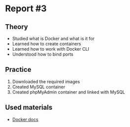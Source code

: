 # Report #3

## Theory

- Studied what is Docker and what is it for
- Learned how to create containers
- Learned how to work with Docker CLI
- Understood how to bind ports

## Practice

1. Downloaded the required images
2. Created MySQL container
3. Created phpMyAdmin container and linked with MySQL

## Used materials

- [Docker docs](<https://docs.docker.com/>)